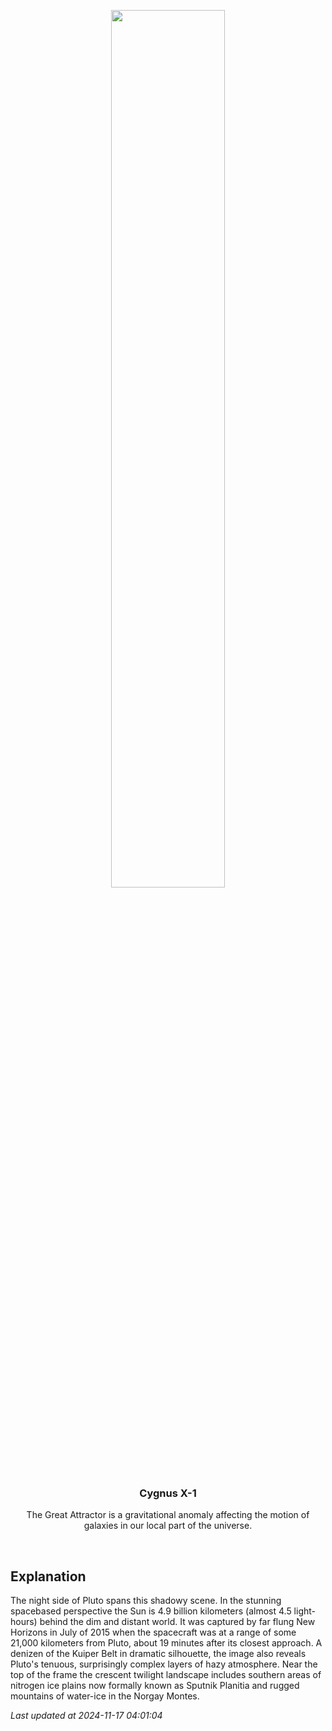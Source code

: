 <p align='center'>
    <img src='https://apod.nasa.gov/apod/image/2411/PIA20727PlutoNight1024c.jpg' width='60%' />
    <h3 align="center">Cygnus X-1</h3>
    <p align="center">The Great Attractor is a gravitational anomaly affecting the motion of galaxies in our local part of the universe.</p>
</p>
<br/>

Explanation
--
The night side of Pluto spans this shadowy scene. In the stunning spacebased perspective the Sun is 4.9 billion kilometers (almost 4.5 light-hours) behind the dim and distant world. It was captured by far flung New Horizons in July of 2015 when the spacecraft was at a range of some 21,000 kilometers from Pluto, about 19 minutes after its closest approach. A denizen of the Kuiper Belt in dramatic silhouette, the image also reveals Pluto's tenuous, surprisingly complex layers of hazy atmosphere. Near the top of the frame the crescent twilight landscape includes southern areas of nitrogen ice plains now formally known as Sputnik Planitia and rugged mountains of water-ice in the Norgay Montes.


*Last updated at 2024-11-17 04:01:04*
